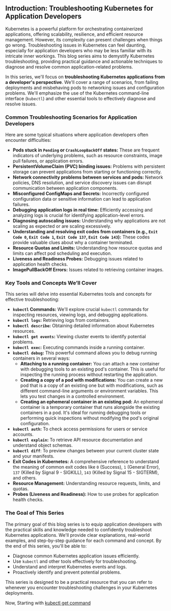 ## Introduction: Troubleshooting Kubernetes for Application Developers

Kubernetes is a powerful platform for orchestrating containerized applications, offering scalability, resilience, and efficient resource management. However, its complexity can present challenges when things go wrong. Troubleshooting issues in Kubernetes can feel daunting, especially for application developers who may be less familiar with its intricate inner workings. This blog series aims to demystify Kubernetes troubleshooting, providing practical guidance and actionable techniques to diagnose and resolve common application-related problems.

In this series, we'll focus on **troubleshooting Kubernetes applications from a developer's perspective**. We'll cover a range of scenarios, from failing deployments and misbehaving pods to networking issues and configuration problems. We'll emphasize the use of the Kubernetes command-line interface (`kubectl`) and other essential tools to effectively diagnose and resolve issues.

### Common Troubleshooting Scenarios for Application Developers

Here are some typical situations where application developers often encounter difficulties:

*   **Pods stuck in `Pending` or `CrashLoopBackOff` states:** These are frequent indicators of underlying problems, such as resource constraints, image pull failures, or application errors.
*   **PersistentVolumeClaim (PVC) binding issues:** Problems with persistent storage can prevent applications from starting or functioning correctly.
*   **Network connectivity problems between services and pods:** Network policies, DNS resolution, and service discovery issues can disrupt communication between application components.
*   **Misconfigured ConfigMaps and Secrets:** Incorrectly configured configuration data or sensitive information can lead to application failures.
*   **Debugging application logs in real time:** Efficiently accessing and analyzing logs is crucial for identifying application-level errors.
*   **Diagnosing autoscaling issues:** Understanding why applications are not scaling as expected or are scaling excessively.
*   **Understanding and resolving exit codes from containers (e.g., `Exit Code 0`, `Exit Code 1`, `Exit Code 137`, `Exit Code 143`):** These codes provide valuable clues about why a container terminated.
*   **Resource Quotas and Limits:** Understanding how resource quotas and limits can affect pod scheduling and execution.
*   **Liveness and Readiness Probes:** Debugging issues related to application health checks.
*   **ImagePullBackOff Errors:** Issues related to retrieving container images.

### Key Tools and Concepts We’ll Cover

This series will delve into essential Kubernetes tools and concepts for effective troubleshooting:

*   **`kubectl` Commands:** We'll explore crucial `kubectl` commands for inspecting resources, viewing logs, and debugging applications.
*   **`kubectl logs`:** Retrieving logs from containers.
*   **`kubectl describe`:** Obtaining detailed information about Kubernetes resources.
*   **`kubectl get events`:** Viewing cluster events to identify potential problems.
*   **`kubectl exec`:** Executing commands inside a running container.
*   **`kubectl debug`:** This powerful command allows you to debug running containers in several ways:
    *   **Attaching to a running container:** You can attach a new container with debugging tools to an existing pod's container. This is useful for inspecting the running process without restarting the application.
    *   **Creating a copy of a pod with modifications:** You can create a new pod that is a copy of an existing one but with modifications, such as different command-line arguments or environment variables. This lets you test changes in a controlled environment.
    *   **Creating an ephemeral container in an existing pod:** An ephemeral container is a temporary container that runs alongside the existing containers in a pod. It's ideal for running debugging tools or performing quick inspections without modifying the pod's original configuration.
*   **`kubectl auth`:** To check access permissions for users or service accounts.
*   **`kubectl explain`:** To retrieve API resource documentation and understand object schemas.
*   **`kubectl diff`**: To preview changes between your current cluster state and your manifests.
*   **Exit Codes in Kubernetes:** A comprehensive reference to understand the meaning of common exit codes like `0` (Success), `1` (General Error), `137` (Killed by Signal 9 - SIGKILL), `143` (Killed by Signal 15 - SIGTERM), and others.
*   **Resource Management:** Understanding resource requests, limits, and quotas.
*   **Probes (Liveness and Readiness):** How to use probes for application health checks.

### The Goal of This Series

The primary goal of this blog series is to equip application developers with the practical skills and knowledge needed to confidently troubleshoot Kubernetes applications. We'll provide clear explanations, real-world examples, and step-by-step guidance for each command and concept. By the end of this series, you'll be able to:

*   Diagnose common Kubernetes application issues efficiently.
*   Use `kubectl` and other tools effectively for troubleshooting.
*   Understand and interpret Kubernetes events and logs.
*   Proactively identify and prevent potential problems.

This series is designed to be a practical resource that you can refer to whenever you encounter troubleshooting challenges in your Kubernetes deployments.

Now, Starting with [kubectl get command](./kubectl_get.md)